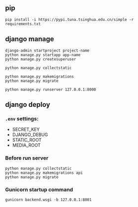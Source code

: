 ## pip

```shell
pip install -i https://pypi.tuna.tsinghua.edu.cn/simple -r requirements.txt
```

## django manage

```shell
django-admin startproject project-name
python manage.py startapp app-name
python manage.py createsuperuser

python manage.py collectstatic

python manage.py makemigrations
python manage.py migrate

python manage.py runserver 127.0.0.1:8000
```

## django deploy

### `.env` settings:

- SECRET_KEY
- DJANGO_DEBUG
- STATIC_ROOT
- MEDIA_ROOT

### Before run server

```shell
python manage.py collectstatic
python manage.py makemigrations api
python manage.py migrate
```

### Gunicorn startup command

```shell
gunicorn backend.wsgi -b 127.0.0.1:8001
```